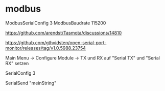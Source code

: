 # modbus

ModbusSerialConfig 3
ModbusBaudrate 115200

https://github.com/arendst/Tasmota/discussions/14810

https://github.com/gthvidsten/open-serial-port-monitor/releases/tag/v1.0.5988.23754

Main Menu -> Configure Module -> TX und RX auf "Serial TX" und "Serial RX" setzen

SerialConfig 3

SerialSend "meinString"
